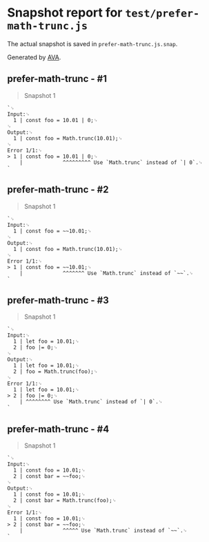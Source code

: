 # Snapshot report for `test/prefer-math-trunc.js`

The actual snapshot is saved in `prefer-math-trunc.js.snap`.

Generated by [AVA](https://avajs.dev).

## prefer-math-trunc - #1

> Snapshot 1

    `␊
    Input:␊
      1 | const foo = 10.01 | 0;␊
    ␊
    Output:␊
      1 | const foo = Math.trunc(10.01);␊
    ␊
    Error 1/1:␊
    > 1 | const foo = 10.01 | 0;␊
        |             ^^^^^^^^^ Use `Math.trunc` instead of `| 0`.␊
    `

## prefer-math-trunc - #2

> Snapshot 1

    `␊
    Input:␊
      1 | const foo = ~~10.01;␊
    ␊
    Output:␊
      1 | const foo = Math.trunc(10.01);␊
    ␊
    Error 1/1:␊
    > 1 | const foo = ~~10.01;␊
        |             ^^^^^^^ Use `Math.trunc` instead of `~~`.␊
    `

## prefer-math-trunc - #3

> Snapshot 1

    `␊
    Input:␊
      1 | let foo = 10.01;␊
      2 | foo |= 0;␊
    ␊
    Output:␊
      1 | let foo = 10.01;␊
      2 | foo = Math.trunc(foo);␊
    ␊
    Error 1/1:␊
      1 | let foo = 10.01;␊
    > 2 | foo |= 0;␊
        | ^^^^^^^^ Use `Math.trunc` instead of `| 0`.␊
    `

## prefer-math-trunc - #4

> Snapshot 1

    `␊
    Input:␊
      1 | const foo = 10.01;␊
      2 | const bar = ~~foo;␊
    ␊
    Output:␊
      1 | const foo = 10.01;␊
      2 | const bar = Math.trunc(foo);␊
    ␊
    Error 1/1:␊
      1 | const foo = 10.01;␊
    > 2 | const bar = ~~foo;␊
        |             ^^^^^ Use `Math.trunc` instead of `~~`.␊
    `
